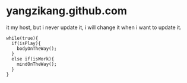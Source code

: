 # yangzikang.github.com
it my host,
but i never update it,
i will change it when i want to update it.

```
while(true){
  if(isPlay){
    bodyOnTheWay();
  }
  else if(isWork){
    mindOnTheWay();
  }
}
```

